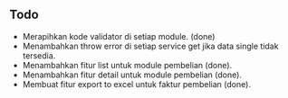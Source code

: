## Todo

- Merapihkan kode validator di setiap module. (done)
- Menambahkan throw error di setiap service get jika data single tidak tersedia.
- Menambahkan fitur list untuk module pembelian (done).
- Menambahkan fitur detail untuk module pembelian (done).
- Membuat fitur export to excel untuk faktur pembelian (done).
